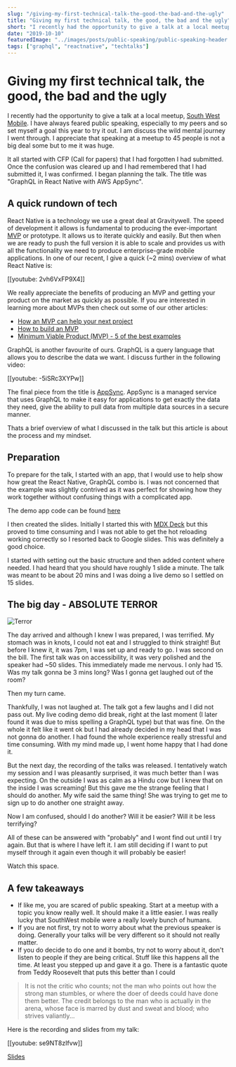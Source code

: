 ```yaml
---
slug: "/giving-my-first-technical-talk-the-good-the-bad-and-the-ugly"
title: "Giving my first technical talk, the good, the bad and the ugly"
short: "I recently had the opportunity to give a talk at a local meetup. Here is how it wnet"
date: "2019-10-10"
featuredImage: "../images/posts/public-speaking/public-speaking-header.jpg"
tags: ["graphql", "reactnative", "techtalks"]
---
```


# Giving my first technical talk, the good, the bad and the ugly

I recently had the opportunity to give a talk at a local meetup, [South West Mobile](https://www.meetup.com/swmobile/). I have always feared public speaking, especially to my peers and so set myself a goal this year to try it out. I am discuss the wild mental journey I went through. I appreciate that speaking at a meetup to 45 people is not a big deal some but to me it was huge.

It all started with CFP (Call for papers) that I had forgotten I had submitted. Once the confusion was cleared up and I had remembered that I had submitted it, I was confirmed. I began planning the talk. The title was "GraphQL in React Native with AWS AppSync".

## A quick rundown of tech

React Native is a technology we use a great deal at Gravitywell. The speed of development it allows is fundamental to producing the ever-important [MVP](https://www.gravitywell.co.uk/insights/how-an-mvp-can-help-your-next-project/) or prototype. It allows us to iterate quickly and easily. But then when we are ready to push the full version it is able to scale and provides us with all the functionality we need to produce enterprise-grade mobile applications. In one of our recent, I give a quick (~2 mins) overview of what React Native is:

[[youtube: 2vh6VxFP9X4]]

We really appreciate the benefits of producing an MVP and getting your product on the market as quickly as possible. If you are interested in learning more about MVPs then check out some of our other articles:

- [How an MVP can help your next project](https://www.gravitywell.co.uk/insights/how-an-mvp-can-help-your-next-project/)
- [How to build an MVP](https://www.gravitywell.co.uk/insights/how-to-build-an-mvp/)
- [Minimum Viable Product (MVP) - 5 of the best examples](https://www.gravitywell.co.uk/insights/minimum-viable-product-mvp-5-of-the-best-examples/)

GraphQL is another favourite of ours. GraphQL is a query language that allows you to describe the data we want. I discuss further in the following video:

[[youtube: -5iSRc3XYPw]]

The final piece from the title is [AppSync](https://aws.amazon.com/appsync/). AppSync is a managed service that uses GraphQL to make it easy for applications to get exactly the data they need, give the ability to pull data from multiple data sources in a secure manner.

Thats a brief overview of what I discussed in the talk but this article is about the process and my mindset.

## Preparation

To prepare for the talk, I started with an app, that I would use to help show how great the React Native, GraphQL combo is. I was not concerned that the example was slightly contrived as it was perfect for showing how they work together without confusing things with a complicated app.

The demo app code can be found [here](https://github.com/jim-at-jibba/sw-mobile-graphql)

I then created the slides. Initially I started this with [MDX Deck](https://github.com/jxnblk/mdx-deck) but this proved to time consuming and I was not able to get the hot reloading working correctly so I resorted back to Google slides. This was definitely a good choice.

I started with setting out the basic structure and then added content where needed. I had heard that you should have roughly 1 slide a minute. The talk was meant to be about 20 mins and I was doing a live demo so I settled on 15 slides.

## The big day - ABSOLUTE TERROR

![Terror](https://media.giphy.com/media/NTSPYhlghwX5e/giphy.gif)

The day arrived and although I knew I was prepared, I was terrified. My stomach was in knots, I could not eat and I struggled to think straight! But before I knew it, it was 7pm, I was set up and ready to go. I was second on the bill. The first talk was on accessibility, it was very polished and the speaker had ~50 slides. This immediately made me nervous. I only had 15. Was my talk gonna be 3 mins long? Was I gonna get laughed out of the room?

Then my turn came.

Thankfully, I was not laughed at. The talk got a few laughs and I did not pass out. My live coding demo did break, right at the last moment (I later found it was due to miss spelling a GraphQL type) but that was fine. On the whole it felt like it went ok but I had already decided in my head that I was not gonna do another. I had found the whole experience really stressful and time consuming. With my mind made up, I went home happy that I had done it.

But the next day, the recording of the talks was released. I tentatively watch my session and I was pleasantly surprised, it was much better than I was expecting. On the outside I was as calm as a Hindu cow but I knew that on the inside I was screaming! But this gave me the strange feeling that I should do another. My wife said the same thing! She was trying to get me to sign up to do another one straight away.

Now I am confused, should I do another? Will it be easier? Will it be less terrifying?

All of these can be answered with "probably" and I wont find out until I try again. But that is where I have left it. I am still deciding if I want to put myself through it again even though it will probably be easier!

Watch this space.

## A few takeaways

- If like me, you are scared of public speaking. Start at a meetup with a topic you know really well. It should make it a little easier. I was really lucky that SouthWest mobile were a really lovely bunch of humans.
- If you are not first, try not to worry about what the previous speaker is doing. Generally your talks will be very different so it should not really matter.
- If you do decide to do one and it bombs, try not to worry about it, don't listen to people if they are being critical. Stuff like this happens all the time. At least you stepped up and gave it a go. There is a fantastic quote from Teddy Roosevelt that puts this better than I could

> It is not the critic who counts; not the man who points out how the strong man stumbles, or where the doer of deeds could have done them better. The credit belongs to the man who is actually in the arena, whose face is marred by dust and sweat and blood; who strives valiantly...

Here is the recording and slides from my talk:

[[youtube: se9NT8zIfvw]]

[Slides](https://speakerdeck.com/jimgbest/graphql-in-react-native-with-aws-appsync)
